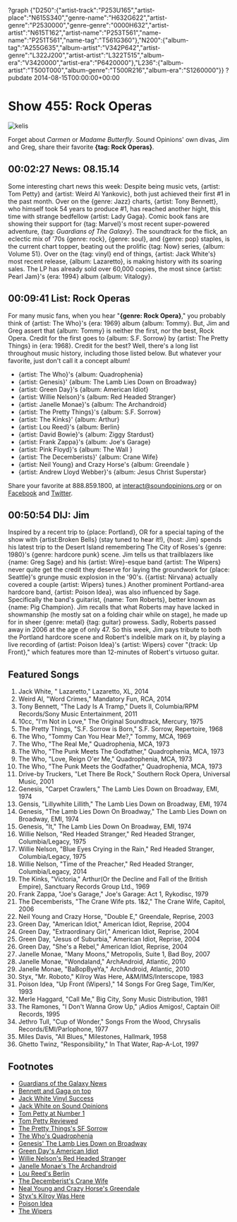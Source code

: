 ?graph {"D250":{"artist-track":"P253U165","artist-place":"N615S340","genre-name":"H632G622","artist-genre":"P2530000","genre-genre":"0000H632","artist-artist":"N615T162","artist-name":"P253T561","name-name":"P251T561","name-tag":"T561G360"},"N200":{"album-tag":"A255G635","album-artist":"V342P642","artist-genre":"L322J200","artist-artist":"L322T515","album-era":"V3420000","artist-era":"P6420000"},"L236":{"album-artist":"T500T000","album-genre":"T500R216","album-era":"S1260000"}}
?pubdate 2014-08-15T00:00:00+00:00

# Show 455: Rock Operas

![kelis](http://static.soundopinions.org/images/2014/rockoperas_web.jpg)

Forget about *Carmen* or *Madame Butterfly*. Sound Opinions' own divas, Jim and Greg, share their favorite **{tag: Rock Operas}**. 

## 00:02:27 News: 08.15.14
Some interesting chart news this week: Despite being music vets, {artist: Tom Petty} and {artist: Weird Al Yankovic}, both just achieved their first #1 in the past month. Over on the {genre: Jazz} charts, {artist: Tony Bennett}, who himself took 54 years to produce #1, has reached another hight, this time with strange bedfellow  {artist: Lady Gaga}. Comic book fans are showing their support for {tag: Marvel}'s most recent super-powered adventure, {tag: *Guardians of The Galaxy*}. The soundtrack for the flick, an eclectic mix of '70s {genre: rock}, {genre: soul}, and {genre: pop} staples, is the current chart topper, beating out the prolific {tag: Now} series, {album: Volume 51}.  Over on the {tag: vinyl} end of things, {artist: Jack White's} most recent release, {album: Lazaretto}, is making history with its soaring sales. The LP has already sold over 60,000 copies, the most since {artist: Pearl Jam}'s {era: 1994} album {album: Vitalogy}. 

## 00:09:41 List: Rock Operas
For many music fans, when you hear "**{genre: Rock Opera}**," you probably think of {artist: The Who}'s {era: 1969} album {album: Tommy}. But, Jim and Greg assert that {album: Tommy} is neither the first, nor the best, Rock Opera. Credit for the first goes to {album: S.F. Sorrow} by {artist: The Pretty Things} in {era: 1968}. Credit for the best? Well, there's a long list throughout music history, including those listed below. But whatever your favorite, just don't call it a concept album! 

- {artist: The Who}'s {album: Quadrophenia} 
- {artist: Genesis}' {album: The Lamb Lies Down on Broadway}
- {artist: Green Day}'s {album: American Idiot}
- {artist: Willie Nelson}'s {album: Red Headed Stranger}
- {artist: Janelle Monae}'s {album: The Archandroid}
- {artist: The Pretty Things}'s {album: S.F. Sorrow}
- {artist: The Kinks}' {album: Arthur}
- {artist: Lou Reed}'s {album: Berlin}
- {artist: David Bowie}'s {album: Ziggy Stardust}
- {artist: Frank Zappa}'s {album: Joe's Garage}
- {artist: Pink Floyd}'s {album: The Wall }
- {artist: The Decemberists}' {album: Crane Wife}
- {artist: Neil Young} and Crazy Horse's {album: Greendale }
- {artist: Andrew Lloyd Webber}'s {album: Jesus Christ Superstar}

Share your favorite at 888.859.1800, at interact@soundopinions.org or on [Facebook](http://facebook.com/soundopinions) and [Twitter](https://twitter.com/soundopinions).

## 00:50:54 DIJ: Jim
Inspired by a recent trip to {place: Portland}, OR for a special taping of the show with {artist:Broken Bells} (stay tuned to hear it!), {host: Jim} spends his latest trip to the Desert Island remembering The City of Roses's {genre: 1980}'s {genre: hardcore punk} scene. Jim tells us that trailblazers like {name: Greg Sage} and his {artist: Wire}-esque band {artist: The Wipers} never quite get the credit they deserve for laying the groundwork for {place: Seattle}'s grunge music explosion in the '90's. ({artist: Nirvana} actually covered a couple {artist: Wipers} tunes.) Another prominent Portland-area hardcore band, {artist: Poison Idea}, was also influenced by Sage. Specifically the band's guitarist, {name: Tom Roberts}, better known as {name: Pig Champion}. Jim recalls that what Roberts may have lacked in showmanship (he mostly sat on a folding chair while on stage), he made up for in sheer {genre: metal} {tag: guitar} prowess. Sadly, Roberts passed away in 2006 at the age of only 47. So this week, Jim pays tribute to both the Portland hardcore scene and Robert's indelible mark on it, by playing a live recording of {artist: Poison Idea}'s {artist: Wipers} cover "{track: Up Front}," which features more than 12-minutes of Robert's virtuoso guitar.


## Featured Songs
  
1. Jack White, " Lazaretto," Lazaretto, XL, 2014 
1. Weird Al, "Word Crimes," Mandatory Fun, RCA, 2014 
1. Tony Bennett, "The Lady Is A Tramp," Duets II, Columbia/RPM Records/Sony Music Entertainment, 2011 
1. 10cc, "I'm Not in Love," The Original Soundtrack, Mercury, 1975 
1. The Pretty Things, "S.F. Sorrow is Born," S.F. Sorrow, Repertoire, 1968 
1. The Who, "Tommy Can You Hear Me?," Tommy, MCA, 1969 
1. The Who, "The Real Me," Quadrophenia, MCA, 1973 
1. The Who, "The Punk Meets The Godfather," Quadrophenia, MCA, 1973 
1. The Who, "Love, Reign O'er Me," Quadrophenia, MCA, 1973
1. The Who, "The Punk Meets the Godfather," Quadrophenia, MCA, 1973 
1. Drive-by Truckers, "Let There Be Rock," Southern Rock Opera, Universal Music, 2001 
1. Genesis, "Carpet Crawlers," The Lamb Lies Down on Broadway, EMI, 1974 
1. Gensis, "Lillywhite Lillith," The Lamb Lies Down on Broadway, EMI, 1974 
1. Genesis, "The Lamb Lies Down On Broadway," The Lamb Lies Down on Broadway, EMI, 1974 
1. Genesis, "It," The Lamb Lies Down On Broadway, EMI, 1974 
1. Willie Nelson, "Red Headed Stranger," Red Headed Stranger, Columbia/Legacy, 1975 
1. Willie Nelson, "Blue Eyes Crying in the Rain," Red Headed Stranger, Columbia/Legacy, 1975 
1. Willie Nelson, "Time of the Preacher," Red Headed Stranger, Columbia/Legacy, 2014 
1. The Kinks, "Victoria," Arthur(Or the Decline and Fall of the British Empire), Sanctuary Records Group Ltd., 1969
1. Frank Zappa, "Joe's Garage," Joe's Garage: Act 1, Rykodisc, 1979 
1. The Decemberists, "The Crane Wife pts. 1&2," The Crane Wife, Capitol, 2006 
1. Neil Young and Crazy Horse, "Double E," Greendale, Reprise, 2003 
1. Green Day, "American Idiot," American Idiot, Reprise, 2004 
1. Green Day, "Extraordinary Girl," American Idiot, Reprise, 2004
1. Green Day, "Jesus of Suburbia," American Idiot, Reprise, 2004 
1. Green Day, "She's a Rebel," American Idiot, Reprise, 2004 
1. Janelle Monae, "Many Moons," Metropolis, Suite 1, Bad Boy, 2007 
1. Janelle Monae, "Wondaland," ArchAndroid, Atlantic, 2010 
1. Janelle Monae, "BaBopByeYa," ArchAndroid, Atlantic, 2010 
1. Styx, "Mr. Roboto," Kilroy Was Here, A&M/IMS/Interscope, 1983 
1. Poison Idea, "Up Front (Wipers)," 14 Songs For Greg Sage, Tim/Ker, 1993 
1. Merle Haggard, "Call Me," Big City, Sony Music Distribution, 1981 
1. The Ramones, "I Don't Wanna Grow Up," ¡Adios Amigos!, Captain Oil! Records, 1995  
1. Jethro Tull, "Cup of Wonder," Songs From the Wood, Chrysalis Records/EMI/Parlophone, 1977 
1. Miles Davis, "All Blues," Milestones, Hallmark, 1958 
1. Ghetto Twinz, "Responsibility," In That Water, Rap-A-Lot, 1997


## Footnotes
- [Guardians of the Galaxy News](http://www.billboard.com/biz/articles/news/chart-alert/6214077/guardians-of-the-galaxy-soundtrack-battling-for-no-1-on)
- [Bennett and Gaga on top](http://www.billboard.com/biz/articles/6214314/lady-gaga-and-tony-bennett-top-jazz-digital-songs-chart-again)
- [Jack White Vinyl Success](http://www.avclub.com/article/jack-whites-lazaretto-best-selling-vinyl-lp-past-2-207837)
- [Jack White on Sound Opinions](http://www.soundopinions.org/show/349)
- [Tom Petty at Number 1](http://www.billboard.com/articles/columns/chart-beat/6207083/tom-petty-1-album-first-billboard-200-hypnotic-eye-heartbreakers)
- [Tom Petty Reviewed](http://www.soundopinions.org/show/453/review/tompetty)
- [The Pretty Things's SF Sorrow](http://www.theguardian.com/music/2010/may/06/pretty-things-sf-sorrow-cd-review)
- [The Who's Quadrophenia](http://www.theatlantic.com/entertainment/archive/2011/11/the-who-made-the-best-rock-opera-ever-but-its-not-the-one-you-think/248431/)
- [Genesis' The Lamb Lies Down on Broadway](http://www.newyorker.com/culture/culture-desk/the-ulysses-of-concept-albums)
- [Green Day's American Idiot](http://articles.chicagotribune.com/2004-11-10/features/0411090360_1_green-day-band-four-chord)
- [Willie Nelson's Red Headed Stranger](http://www.rollingstone.com/music/news/willie-nelsons-fight-to-release-red-headed-stranger-book-excerpt-20140617)
- [Janelle Monae's The Archandroid](http://www.soundopinions.org/show/234/#janellemonae)
- [Lou Reed's Berlin](http://www.soundopinions.org/show/417/special/rememberingloureed)
- [The Decemberist's Crane Wife](http://www.soundopinions.org/show/80/interview/thedecemberists)
- [Neal Young and Crazy Horse's Greendale](http://www.jimdero.com/News2004/Mar12Greendale.htm)
- [Styx's Kilroy Was Here](http://www.nytimes.com/1983/03/27/arts/serious-issues-underlie-a-new-album-from-styx.html)
- [Poison Idea](https://www.facebook.com/pages/Poison-Idea-Official-/366089496806858)
- [The Wipers](http://www.zenorecords.com/)
